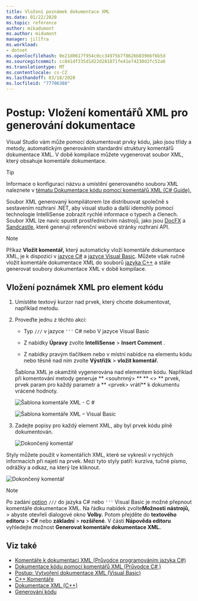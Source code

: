 ```yaml
---
title: Vložení poznámek dokumentace XML
ms.date: 01/22/2020
ms.topic: reference
author: mikadumont
ms.author: midumont
manager: jillfra
ms.workload:
- dotnet
ms.openlocfilehash: 0e21d0617f954c0cc34975b7f8626b83966f6b5d
ms.sourcegitcommit: cc841df335d1d22d281871fe41e74238d2fc52a6
ms.translationtype: MT
ms.contentlocale: cs-CZ
ms.lasthandoff: 03/18/2020
ms.locfileid: "77706388"
---
```

# <a name="how-to-insert-xml-comments-for-documentation-generation"></a>Postup: Vložení komentářů XML pro generování dokumentace

Visual Studio vám může pomoci dokumentovat prvky kódu, jako jsou třídy a metody, automatickým generováním standardní struktury komentářů dokumentace XML. V době kompilace můžete vygenerovat soubor XML, který obsahuje komentáře dokumentace.

> [!TIP]
> Informace o konfiguraci názvu a umístění generovaného souboru XML naleznete v [tématu Dokumentace kódu pomocí komentářů XML (C# Guide).](/dotnet/csharp/codedoc)

Soubor XML generovaný kompilátorem lze distribuovat společně s sestavením rozhraní .NET, aby visual studio a další idemohly pomocí technologie IntelliSense zobrazit rychlé informace o typech a členech. Soubor XML lze navíc spustit prostřednictvím nástrojů, jako jsou [DocFX](https://dotnet.github.io/docfx/) a [Sandcastle,](https://www.microsoft.com/download/details.aspx?id=10526) které generují referenční webové stránky rozhraní API.

> [!NOTE]
> Příkaz **Vložit komentář,** který automaticky vloží komentáře dokumentace XML, je k dispozici v [jazyce C#](/dotnet/csharp/programming-guide/xmldoc/xml-documentation-comments) a [jazyce Visual Basic](/dotnet/visual-basic/programming-guide/program-structure/how-to-create-xml-documentation). Můžete však ručně vložit komentáře dokumentace XML do souborů [jazyka C++](/cpp/build/reference/xml-documentation-visual-cpp) a stále generovat soubory dokumentace XML v době kompilace.

## <a name="to-insert-xml-comments-for-a-code-element"></a>Vložení poznámek XML pro element kódu

1. Umístěte textový kurzor nad prvek, který chcete dokumentovat, například metodu.

2. Proveďte jednu z těchto akcí:

   - Typ `///` v jazyce `'''` C# nebo V jazyce Visual Basic

   - Z nabídky **Úpravy** zvolte **IntelliSense** > **Insert Comment** .

   - Z nabídky pravým tlačítkem nebo v místní nabídce na elementu kódu nebo těsně nad ním zvolte **Výstřižk** > **vložit komentář.**

   Šablona XML je okamžitě vygenerována nad elementem kódu. Například při komentování metody generuje ** \<souhrnný\> ** ** \<\> ** prvek, prvek param pro každý parametr a ** \<prvek\> vrátí** k dokumentu vrácené hodnoty.

   ![Šablona komentáře XML - C #](media/doc-preview-cs.png)

   ![Šablona komentáře XML – Visual Basic](media/doc-preview-vb.png)

3. Zadejte popisy pro každý element XML, aby byl prvek kódu plně dokumentován.

   ![Dokončený komentář](media/doc-result-cs.png)

Styly můžete použít v komentářích XML, které se vykreslí v rychlých informacích při najetí na prvek. Mezi tyto styly patří: kurzíva, tučné písmo, odrážky a odkaz, na který lze kliknout.

   ![Dokončený komentář](media/doc-style-cs.png) 

> [!NOTE]
> Po zadání [option](../../ide/reference/options-text-editor-csharp-advanced.md) `///` do jazyka C# nebo `'''` Visual Basic je možné přepnout komentáře dokumentace XML. Na řádku nabídek zvolte**Možnosti** **nástrojů,** > abyste otevřeli dialogové okno **Volby.** Potom přejděte do **textového editoru** > **C#** nebo **základní** > **rozšířené**. V části **Nápověda editoru** vyhledejte možnost **Generovat komentáře dokumentace XML.**

## <a name="see-also"></a>Viz také

- [Komentáře k dokumentaci XML (Průvodce programováním jazyka C#)](/dotnet/csharp/programming-guide/xmldoc/xml-documentation-comments)
- [Dokumentace kódu pomocí komentářů XML (Průvodce C# )](/dotnet/csharp/codedoc)
- [Postup: Vytvoření dokumentace XML (Visual Basic)](/dotnet/visual-basic/programming-guide/program-structure/how-to-create-xml-documentation)
- [C++ Komentáře](/cpp/cpp/comments-cpp)
- [Dokumentace XML (C++)](/cpp/build/reference/xml-documentation-visual-cpp)
- [Generování kódu](../code-generation-in-visual-studio.md)
